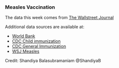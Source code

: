 ### Measles Vaccination

The data this week comes from [The Wallstreet Journal](https://www.wsj.com/graphics/school-measles-rate-map/)

Additional data sources are available at:

- [World Bank](https://data.worldbank.org/indicator/SH.IMM.MEAS?end=2018&locations=IT&start=1990&view=chart)
- [CDC Child immunization](https://www.cdc.gov/vaccines/imz-managers/coverage/childvaxview/data-reports/mmr/trend/index.html)
- [CDC General Immunization](https://www.cdc.gov/nchs/fastats/immunize.htm)
- [WSJ Measles](https://raw.githubusercontent.com/WSJ/measles-data/master/all-measles-rates.csv)

Credit: Shandiya Balasubramaniam @ShandiyaB
